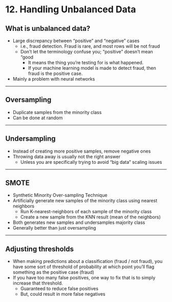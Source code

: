 # 12. Handling Unbalanced Data

## What is unbalanced data?

- Large discrepancy between “positive” and “negative” cases
    - i.e., fraud detection. Fraud is rare, and most rows will be not fraud
    - Don’t let the terminology confuse you; “positive” doesn’t mean “good
        - It means the thing you’re testing for is what happened.
        - If your machine learning model is made to detect fraud, then fraud is the positive case.
- Mainly a problem with neural networks

---

## Oversampling

- Duplicate samples from the minority class
- Can be done at random

---

## Undersampling

- Instead of creating more positive samples, remove negative ones
- Throwing data away is usually not the right answer
    - Unless you are specifically trying to avoid “big data” scaling issues

---

## SMOTE

- Synthetic Minority Over-sampling Technique
- Artificially generate new samples of the minority class using nearest neighbors
    - Run K-nearest-neighbors of each sample of the minority class
    - Create a new sample from the KNN result (mean of the neighbors)
- Both generates new samples and undersamples majority class
- Generally better than just oversampling

---

## Adjusting thresholds

- When making predictions about a classification (fraud / not fraud), you have some sort of threshold of probability at which point you’ll flag something as the positive case (fraud)
- If you have too many false positives, one way to fix that is to simply increase that threshold.
    - Guaranteed to reduce false positives
    - But, could result in more false negatives